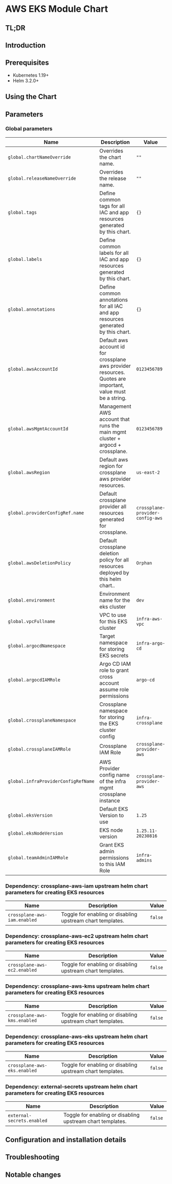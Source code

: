 # AWS EKS Module Chart

## TL;DR

## Introduction

## Prerequisites

- Kubernetes 1.19+
- Helm 3.2.0+

## Using the Chart

## Parameters

### Global parameters

| Name                                | Description                                                                                                 | Value                            |
| ----------------------------------- | ----------------------------------------------------------------------------------------------------------- | -------------------------------- |
| `global.chartNameOverride`          | Overrides the chart name.                                                                                   | `""`                             |
| `global.releaseNameOverride`        | Overrides the release name.                                                                                 | `""`                             |
| `global.tags`                       | Define common tags for all IAC and app resources generated by this chart.                                   | `{}`                             |
| `global.labels`                     | Define common labels for all IAC and app resources generated by this chart.                                 | `{}`                             |
| `global.annotations`                | Define common annotations for all IAC and app resources generated by this chart.                            | `{}`                             |
| `global.awsAccountId`               | Default aws account id for crossplane aws provider resources. Quotes are important, value must be a string. | `0123456789`                     |
| `global.awsMgmtAccountId`           | Management AWS account that runs the main mgmt cluster + argocd + crossplane.                               | `0123456789`                     |
| `global.awsRegion`                  | Default aws region for crossplane aws provider resources.                                                   | `us-east-2`                      |
| `global.providerConfigRef.name`     | Default crossplane provider all resources generated for crossplane.                                         | `crossplane-provider-config-aws` |
| `global.awsDeletionPolicy`          | Default crossplane deletion policy for all resources deployed by this helm chart..                          | `Orphan`                         |
| `global.environment`                | Environment name for the eks cluster                                                                        | `dev`                            |
| `global.vpcFullname`                | VPC to use for this EKS cluster                                                                             | `infra-aws-vpc`                  |
| `global.argocdNamespace`            | Target namespace for storing EKS secrets                                                                    | `infra-argo-cd`                  |
| `global.argocdIAMRole`              | Argo CD IAM role to grant cross account assume role permissions                                             | `argo-cd`                        |
| `global.crossplaneNamespace`        | Crossplane namespace for storing the EKS cluster config                                                     | `infra-crossplane`               |
| `global.crossplaneIAMRole`          | Crossplane IAM Role                                                                                         | `crossplane-provider-aws`        |
| `global.infraProviderConfigRefName` | AWS Provider config name of the infra mgmt crossplane instance                                              | `crossplane-provider-aws`        |
| `global.eksVersion`                 | Default EKS Version to use                                                                                  | `1.25`                           |
| `global.eksNodeVersion`             | EKS node version                                                                                            | `1.25.11-20230816`               |
| `global.teamAdminIAMRole`           | Grant EKS admin permissions to this IAM Role                                                                | `infra-admins`                   |


### Dependency: crossplane-aws-iam upstream helm chart parameters for creating EKS resources

| Name                         | Description                                                | Value   |
| ---------------------------- | ---------------------------------------------------------- | ------- |
| `crossplane-aws-iam.enabled` | Toggle for enabling or disabling upstream chart templates. | `false` |


### Dependency: crossplane-aws-ec2 upstream helm chart parameters for creating EKS resources

| Name                         | Description                                                | Value   |
| ---------------------------- | ---------------------------------------------------------- | ------- |
| `crossplane-aws-ec2.enabled` | Toggle for enabling or disabling upstream chart templates. | `false` |


### Dependency: crossplane-aws-kms upstream helm chart parameters for creating EKS resources

| Name                         | Description                                                | Value   |
| ---------------------------- | ---------------------------------------------------------- | ------- |
| `crossplane-aws-kms.enabled` | Toggle for enabling or disabling upstream chart templates. | `false` |


### Dependency: crossplane-aws-eks upstream helm chart parameters for creating EKS resources

| Name                         | Description                                                | Value   |
| ---------------------------- | ---------------------------------------------------------- | ------- |
| `crossplane-aws-eks.enabled` | Toggle for enabling or disabling upstream chart templates. | `false` |


### Dependency: external-secrets upstream helm chart parameters for creating EKS resources

| Name                       | Description                                                | Value   |
| -------------------------- | ---------------------------------------------------------- | ------- |
| `external-secrets.enabled` | Toggle for enabling or disabling upstream chart templates. | `false` |


## Configuration and installation details


## Troubleshooting


## Notable changes
